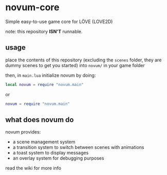 # novum-core

 Simple easy-to-use game core for LÖVE (LOVE2D)

 note: this repository **ISN'T** runnable.

## usage

place the contents of this repository (excluding the `scenes` folder, they are dummy scenes to get you started) into `novum/` in your game folder

then, in `main.lua` initialize novum by doing:

```lua
local novum = require "novum.main"
```

or

```lua
novum = require "novum.main"
```

## what does novum do

novum provides:

* a scene management system
* a transition system to switch between scenes with animations
* a toast system to display messages
* an overlay system for debugging purposes

read the wiki for more info

